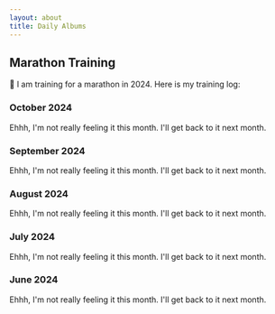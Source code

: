 ```yaml
---
layout: about
title: Daily Albums
---
```


## Marathon Training

:running: I am training for a marathon in 2024. Here is my training log:

### October 2024

Ehhh, I'm not really feeling it this month. I'll get back to it next month.

### September 2024

Ehhh, I'm not really feeling it this month. I'll get back to it next month.

### August 2024

Ehhh, I'm not really feeling it this month. I'll get back to it next month.

### July 2024

Ehhh, I'm not really feeling it this month. I'll get back to it next month.

### June 2024

Ehhh, I'm not really feeling it this month. I'll get back to it next month.

